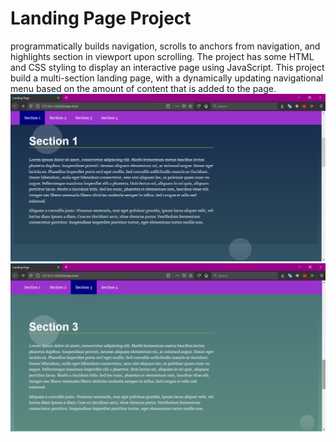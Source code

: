 # Landing Page Project

programmatically builds navigation, scrolls to anchors from navigation, and highlights section in viewport upon scrolling.
The project has some HTML and CSS styling to display an interactive page  using JavaScript. 
This project build a multi-section landing page, with a dynamically updating navigational menu based on the amount of content that is added to the page.
<img src='https://github.com/Moskaoud/Landing-Page/blob/master/p1.png' />
<img src='https://github.com/Moskaoud/Landing-Page/blob/master/p3.png' />
